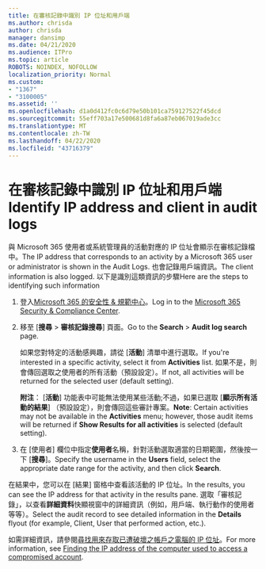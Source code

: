 ```yaml
---
title: 在審核記錄中識別 IP 位址和用戶端
ms.author: chrisda
author: chrisda
manager: dansimp
ms.date: 04/21/2020
ms.audience: ITPro
ms.topic: article
ROBOTS: NOINDEX, NOFOLLOW
localization_priority: Normal
ms.custom:
- "1367"
- "3100005"
ms.assetid: ''
ms.openlocfilehash: d1a0d412fc0c6d79e50b101ca759127522f45dcd
ms.sourcegitcommit: 55eff703a17e500681d8fa6a87eb067019ade3cc
ms.translationtype: MT
ms.contentlocale: zh-TW
ms.lasthandoff: 04/22/2020
ms.locfileid: "43716379"
---
```

# <a name="identify-ip-address-and-client-in-audit-logs"></a><span data-ttu-id="f1ad9-102">在審核記錄中識別 IP 位址和用戶端</span><span class="sxs-lookup"><span data-stu-id="f1ad9-102">Identify IP address and client in audit logs</span></span>

<span data-ttu-id="f1ad9-103">與 Microsoft 365 使用者或系統管理員的活動對應的 IP 位址會顯示在審核記錄檔中。</span><span class="sxs-lookup"><span data-stu-id="f1ad9-103">The IP address that corresponds to an activity by a Microsoft 365 user or administrator is shown in the Audit Logs.</span></span> <span data-ttu-id="f1ad9-104">也會記錄用戶端資訊。</span><span class="sxs-lookup"><span data-stu-id="f1ad9-104">The client information is also logged.</span></span> <span data-ttu-id="f1ad9-105">以下是識別這類資訊的步驟</span><span class="sxs-lookup"><span data-stu-id="f1ad9-105">Here are the steps to identifying such information</span></span>

1. <span data-ttu-id="f1ad9-106">登入[Microsoft 365 的安全性 & 規範中心](https://protection.office.com/)。</span><span class="sxs-lookup"><span data-stu-id="f1ad9-106">Log in to the [Microsoft 365 Security & Compliance Center](https://protection.office.com/).</span></span>

2. <span data-ttu-id="f1ad9-107">移至 [**搜尋** > **審核記錄搜尋**] 頁面。</span><span class="sxs-lookup"><span data-stu-id="f1ad9-107">Go to the **Search** > **Audit log search** page.</span></span>

   <span data-ttu-id="f1ad9-108">如果您對特定的活動感興趣，請從 [**活動**] 清單中進行選取。</span><span class="sxs-lookup"><span data-stu-id="f1ad9-108">If you're interested in a specific activity, select it from **Activities** list.</span></span> <span data-ttu-id="f1ad9-109">如果不是，則會傳回選取之使用者的所有活動（預設設定）。</span><span class="sxs-lookup"><span data-stu-id="f1ad9-109">If not, all activities will be returned for the selected user (default setting).</span></span>

   <span data-ttu-id="f1ad9-110">**附注**： [**活動**] 功能表中可能無法使用某些活動;不過，如果已選取 [**顯示所有活動的結果**] （預設設定），則會傳回這些審計專案。</span><span class="sxs-lookup"><span data-stu-id="f1ad9-110">**Note**: Certain activities may not be available in the **Activities** menu; however, those audit items will be returned if **Show Results for all activities** is selected (default setting).</span></span>

3. <span data-ttu-id="f1ad9-111">在 [使用者] 欄位中指定**使用者**名稱，針對活動選取適當的日期範圍，然後按一下 [**搜尋**]。</span><span class="sxs-lookup"><span data-stu-id="f1ad9-111">Specify the username in the **Users** field, select the appropriate date range for the activity, and then click **Search**.</span></span>

<span data-ttu-id="f1ad9-112">在結果中，您可以在 [結果] 窗格中查看該活動的 IP 位址。</span><span class="sxs-lookup"><span data-stu-id="f1ad9-112">In the results, you can see the IP address for that activity in the results pane.</span></span> <span data-ttu-id="f1ad9-113">選取「審核記錄」，以查看**詳細資料**快顯視窗中的詳細資訊（例如，用戶端、執行動作的使用者等等）。</span><span class="sxs-lookup"><span data-stu-id="f1ad9-113">Select the audit record to see detailed information in the **Details** flyout (for example, Client, User that performed action, etc.).</span></span>

<span data-ttu-id="f1ad9-114">如需詳細資訊，請參閱[尋找用來存取已遭破壞之帳戶之電腦的 IP 位址](https://docs.microsoft.com/office365/securitycompliance/auditing-troubleshooting-scenarios#finding-the-ip-address-of-the-computer-used-to-access-a-compromised-account)。</span><span class="sxs-lookup"><span data-stu-id="f1ad9-114">For more information, see [Finding the IP address of the computer used to access a compromised account](https://docs.microsoft.com/office365/securitycompliance/auditing-troubleshooting-scenarios#finding-the-ip-address-of-the-computer-used-to-access-a-compromised-account).</span></span>
